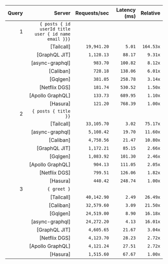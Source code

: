 <!-- PERFORMANCE_RESULTS_START -->

| Query | Server | Requests/sec | Latency (ms) | Relative |
|-------:|--------:|--------------:|--------------:|---------:|
| 1 | `{ posts { id userId title user { id name email }}}` |
|| [Tailcall] | `19,941.20` | `5.01` | `164.53x` |
|| [GraphQL JIT] | `1,128.13` | `88.17` | `9.31x` |
|| [async-graphql] | `983.70` | `100.82` | `8.12x` |
|| [Caliban] | `728.18` | `138.06` | `6.01x` |
|| [Gqlgen] | `381.05` | `258.78` | `3.14x` |
|| [Netflix DGS] | `181.74` | `530.52` | `1.50x` |
|| [Apollo GraphQL] | `133.73` | `689.95` | `1.10x` |
|| [Hasura] | `121.20` | `768.39` | `1.00x` |
| 2 | `{ posts { title }}` |
|| [Tailcall] | `33,105.70` | `3.02` | `75.17x` |
|| [async-graphql] | `5,108.42` | `19.70` | `11.60x` |
|| [Caliban] | `4,758.56` | `21.47` | `10.80x` |
|| [GraphQL JIT] | `1,172.21` | `85.15` | `2.66x` |
|| [Gqlgen] | `1,083.92` | `101.30` | `2.46x` |
|| [Apollo GraphQL] | `904.13` | `111.05` | `2.05x` |
|| [Netflix DGS] | `799.51` | `126.06` | `1.82x` |
|| [Hasura] | `440.42` | `248.74` | `1.00x` |
| 3 | `{ greet }` |
|| [Tailcall] | `40,142.90` | `2.49` | `26.49x` |
|| [Caliban] | `32,579.60` | `3.09` | `21.50x` |
|| [Gqlgen] | `24,519.00` | `8.90` | `16.18x` |
|| [async-graphql] | `24,272.20` | `4.13` | `16.01x` |
|| [GraphQL JIT] | `4,605.65` | `21.67` | `3.04x` |
|| [Netflix DGS] | `4,123.70` | `28.23` | `2.72x` |
|| [Apollo GraphQL] | `4,121.24` | `27.51` | `2.72x` |
|| [Hasura] | `1,515.60` | `67.67` | `1.00x` |

<!-- PERFORMANCE_RESULTS_END -->

